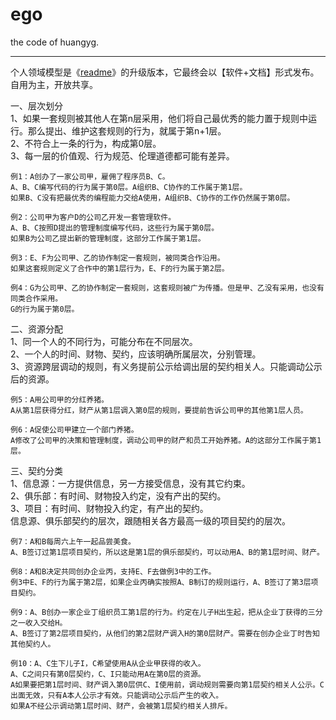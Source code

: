 ego
===

the code of huangyg.

---

个人领域模型是《[readme](http://blog.sina.com.cn/s/blog_591ac3040100pnci.html)》的升级版本，它最终会以【软件+文档】形式发布。
自用为主，开放共享。


一、层次划分  
1、如果一套规则被其他人在第n层采用，他们将自己最优秀的能力置于规则中运行。那么提出、维护这套规则的行为，就属于第n+1层。  
2、不符合上一条的行为，构成第0层。  
3、每一层的价值观、行为规范、伦理道德都可能有差异。  

    例1：A创办了一家公司甲，雇佣了程序员B、C。  
    A、B、C编写代码的行为属于第0层。A组织B、C协作的工作属于第1层。  
    如果B、C没有把最优秀的编程能力交给A使用，A组织B、C协作的工作仍然属于第0层。  

    例2：公司甲为客户D的公司乙开发一套管理软件。  
    A、B、C按照D提出的管理制度编写代码，这些行为属于第0层。  
    如果B为公司乙提出新的管理制度，这部分工作属于第1层。  
  
    例3：E、F为公司甲、乙的协作制定一套规则，被同类合作沿用。  
    如果这套规则定义了合作中的第1层行为，E、F的行为属于第2层。  

    例4：G为公司甲、乙的协作制定一套规则，这套规则被广为传播。但是甲、乙没有采用，也没有同类合作采用。  
    G的行为属于第0层。  


二、资源分配  
1、同一个人的不同行为，可能分布在不同层次。  
2、一个人的时间、财物、契约，应该明确所属层次，分别管理。  
3、资源跨层调动的规则，有义务提前公示给调出层的契约相关人。只能调动公示后的资源。  

    例5：A用公司甲的分红养猪。  
    A从第1层获得分红，财产从第1层调入第0层的规则，要提前告诉公司甲的其他第1层人员。  

    例6：A促使公司甲建立一个部门养猪。  
    A修改了公司甲的决策和管理制度，调动公司甲的财产和员工开始养猪。A的这部分工作属于第1层。  


三、契约分类  
1、信息源：一方提供信息，另一方接受信息，没有其它约束。  
2、俱乐部：有时间、财物投入约定，没有产出的契约。  
3、项目：有时间、财物投入约定，有产出的契约。  
信息源、俱乐部契约的层次，跟随相关各方最高一级的项目契约的层次。  

    例7：A和B每周六上午一起品尝美食。  
    A、B签订过第1层项目契约，所以这是第1层的俱乐部契约，可以动用A、B的第1层时间、财产。  

    例8：A和B决定共同创办企业丙，支持E、F去做例3中的工作。  
    例3中E、F的行为属于第2层，如果企业丙确实按照A、B制订的规则运行，A、B签订了第3层项目契约。  

    例9：A、B创办一家企业丁组织员工第1层的行为。约定在儿子H出生起，把从企业丁获得的三分之一收入交给H。  
    A、B签订了第2层项目契约，从他们的第2层财产调入H的第0层财产。需要在创办企业丁时告知其他契约人。  

    例10：A、C生下儿子I，C希望使用A从企业甲获得的收入。  
    A、C之间只有第0层契约，C、I只能动用A在第0层的资源。  
    A如果要把第1层时间、财产调入第0层供C、I使用前，调动规则需要向第1层契约相关人公示。C出面无效，只有A本人公示才有效。只能调动公示后产生的收入。  
    如果A不经公示调动第1层时间、财产，会被第1层契约相关人排斥。  